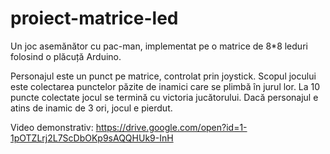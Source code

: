 # proiect-matrice-led
Un joc asemănător cu pac-man, implementat pe o matrice de 8*8 leduri folosind o plăcuță Arduino.

Personajul este un punct pe matrice, controlat prin joystick.
Scopul jocului este colectarea punctelor păzite de inamici care se plimbă în jurul lor.
La 10 puncte colectate jocul se termină cu victoria jucătorului.
Dacă personajul e atins de inamic de 3 ori, jocul e pierdut.

Video demonstrativ:
https://drive.google.com/open?id=1-1pOTZLrj2L7ScDbOKp9sAQQHUk9-InH
